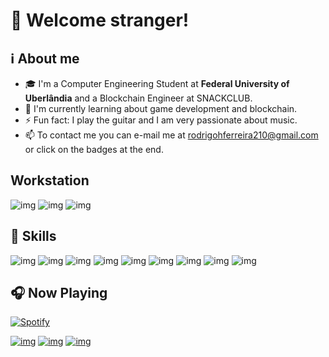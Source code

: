 # :vulcan_salute: Welcome stranger!
## ℹ️ About me
- 🎓 I'm a Computer Engineering Student at __Federal University of Uberlândia__ and a Blockchain Engineer at SNACKCLUB.
- 🔭 I'm currently learning about game development and blockchain.
- ⚡ Fun fact: I play the guitar and I am very passionate about music.
- 📫 To contact me you can e-mail me at rodrigohferreira210@gmail.com or click on the badges at the end.

## Workstation

![img](https://img.shields.io/badge/Ryzen%205%203600-ED1C24?style=flat-square&logo=amd&logoColor=white)
![img](https://img.shields.io/badge/RTX%202060-76b900?style=flat-square&logo=nvidia&logoColor=white)
![img](https://img.shields.io/badge/VS%20Code-0078d7?style=flat-square&logo=visual-studio-code&logoColor=white)

## 🚀 Skills
![img](https://img.shields.io/badge/Python-3776AB?style=flat-square&logo=python&logoColor=white) 
![img](https://img.shields.io/badge/C-00599C?style=flat-square&logo=c&logoColor=white) 
![img](https://img.shields.io/badge/Java-ED8B00?style=flat-square&logo=java&logoColor=white) 
![img](https://img.shields.io/badge/React-20232A?style=flat-square&logo=react&logoColor=61DAFB) 
![img](https://img.shields.io/badge/Node.js-43853D?style=flat-square&logo=node.js&logoColor=white) 
![img](https://img.shields.io/badge/Amazon_AWS-232F3E?style=flat-square&logo=amazon-aws&logoColor=white)
![img](https://img.shields.io/badge/TypeScript-007ACC?style=flat-square&logo=typescript&logoColor=white)
![img](https://img.shields.io/badge/PostgreSQL-316192?style=flat-square&logo=postgresql&logoColor=white)
![img](https://img.shields.io/badge/Solidity-000000?style=flat-square&logo=solidity&logoColor=white)
## 🎧 Now Playing
[![Spotify](https://novatorem-indol-six.vercel.app/api/spotify)](https://open.spotify.com/user/12157279004)

[![img](https://img.shields.io/badge/LinkedIn-0077B5?style=for-the-badge&logo=linkedin&logoColor=white)](https://www.linkedin.com/in/rodrigo-henrique-ferreira-032192170/)
[![img](https://img.shields.io/badge/SoundCloud-FF3300?style=for-the-badge&logo=soundcloud&logoColor=white)](https://soundcloud.com/r-drg)
[![img](https://img.shields.io/badge/Twitch-9146FF?style=for-the-badge&logo=twitch&logoColor=white)](https://twitch.tv/ze_vinganca)
